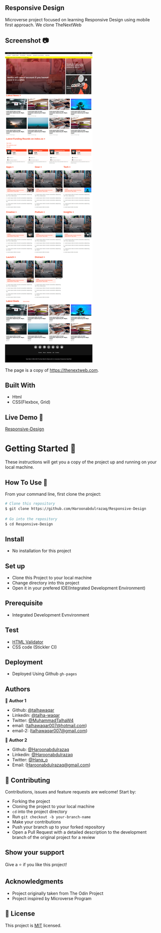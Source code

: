 ## Responsive Design

Microverse project focused on learning Responsive Design using mobile first approach. We clone TheNextWeb

## Screenshot :camera:
![screenshot](./images/Screenshot.jpg)

The page is a copy of https://thenextweb.com.

## Built With

- Html
- CSS(Flexbox, Grid)

## Live Demo 🚀

  [Responsive-Design](https://haroonabdulrazaq.github.io/Responsive-Design/)
  # Getting Started 🚀

These instructions will get you a copy of the project up and running on your local machine.


## How To Use 🔧

From your command line, first clone the project:

```bash
# Clone this repository
$ git clone https://github.com/Haroonabdulrazaq/Responsive-Design

# Go into the repository
$ cd Responsive-Design
```
## Install
- No installation for this project

## Set up
- Clone this Project to your local machine
- Change directory into this project
- Open it in your prefered IDE(Integrated Development Environment)

## Prerequisite
- Integrated Development Evnvironment

## Test
- [HTML Validator](https://validator.w3.org/)
- CSS code (Stickler CI)

## Deployment

- Deployed Using Github ```gh-pages```

## Authors

👤 **Author 1**

- Github: [@talhawaqar](https://github.com/talhawaqar)
- Linkedin: [@talha-waqar](https://www.linkedin.com/in/talha-waqar-977257145/)
- Twitter: [@MuhammadTalhaW4](https://twitter.com/MuhammadTalhaW4)
- email: (talhawaqar007@hotmail.com)
- email-2: (talhawaqar007@gmail.com)

👤 **Author 2**

- Github: [@Haroonabdulrazaq](https://github.com/Haroonabdulrazaq)
- Linkedin: [@Haroonabdulrazaq](https://www.linkedin.com/in/haroonabdulrazaq)
- Twitter: [@Hanq_o](https://twitter.com/Hanq_o)
- Email: (Haroonabdulrazaq@gmail.com)

## 🤝 Contributing

Contributions, issues and feature requests are welcome! Start by:

- Forking the project
- Cloning the project to your local machine
- `cd` into the project directory
- Run `git checkout -b your-branch-name`
- Make your contributions
- Push your branch up to your forked repository
- Open a Pull Request with a detailed description to the development branch of the original project for a review

## Show your support

Give a ⭐️ if you like this project!

## Acknowledgments

- Project originally taken from The Odin Project
- Project inspired by Microverse Program

## 📝 License

This project is [MIT](https://opensource.org/licenses/MIT) licensed.
